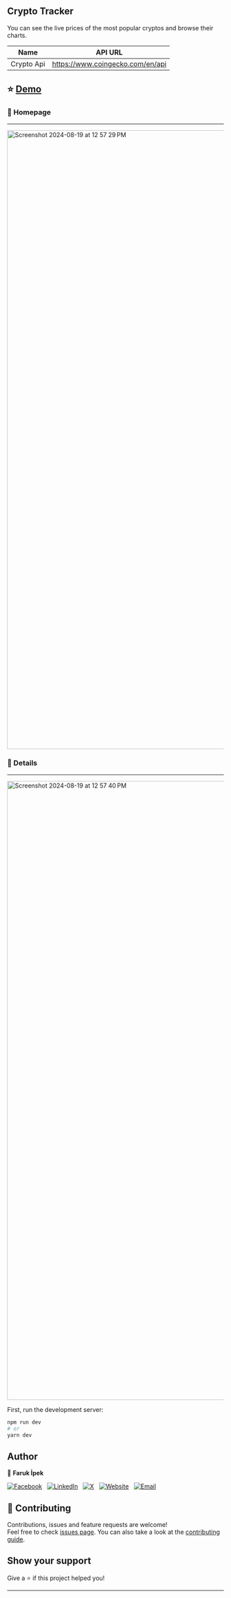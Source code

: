 <h2 >
Crypto Tracker
</h2>

You can see the live prices of the most popular cryptos and browse their charts.

| Name               | API URL                                                                  |
| ------------------ | -------------------------------------------------------------------- |
| Crypto Api|https://www.coingecko.com/en/api

## ⭐️ [Demo](https://crypto-tracker-iota.vercel.app/)

### 📌 Homepage
---
<img width="1437" alt="Screenshot 2024-08-19 at 12 57 29 PM" src="https://github.com/user-attachments/assets/31b2b53c-1d03-4532-a23c-155e5488f578">

### 📌 Details
---
<img width="1437" alt="Screenshot 2024-08-19 at 12 57 40 PM" src="https://github.com/user-attachments/assets/a496b53f-ca41-463e-8a65-989ed961d5bf">

First, run the development server:

```bash
npm run dev
# or
yarn dev
```

## Author

👤 **Faruk İpek**

[![Facebook](https://github.com/user-attachments/assets/182cd4a2-34c4-4523-8975-e8885e9f1391)](https://www.facebook.com/farukipekcom/)&nbsp;&nbsp;
[![LinkedIn](https://github.com/user-attachments/assets/e7c1e095-6cd5-41f8-a00b-cd36b8b6e58e)](https://www.linkedin.com/in/farukipekcom/)&nbsp;&nbsp;
[![X](https://github.com/user-attachments/assets/834c448b-e702-4f7a-a98c-5fabbfa20b92)](https://www.x.com/farukipekcom/)&nbsp;&nbsp;
[![Website](https://github.com/user-attachments/assets/3765f25a-10ae-43d9-971a-8955936f774e)](https://farukipek.com/)&nbsp;&nbsp;
[![Email](https://github.com/user-attachments/assets/cc905871-fb21-40db-93d9-82840a8122c2)](mailto:faruk@farukipek.com)

## 🤝 Contributing

Contributions, issues and feature requests are welcome!<br />Feel free to check [issues page](https://github.com/farukipekcom/crypto-tracker/issues). You can also take a look at the [contributing guide](https://github.com/farukipekcom/crypto-tracker/issues).

## Show your support

Give a ⭐️ if this project helped you!

---
